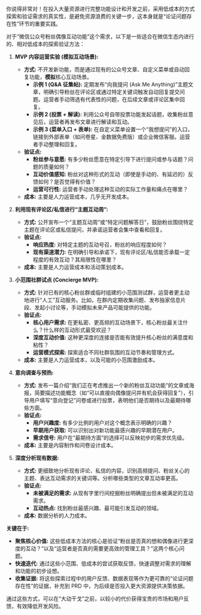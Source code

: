 
你说得非常对！在投入大量资源进行完整功能设计和开发之前，采用低成本的方式探索和验证需求的真实性，是避免资源浪费的关键一步，这本身就是“论证问题存在性”环节的重要实践。

对于“微信公众号粉丝偶像互动功能”这个需求，以下是一些适合在微信生态内进行的、相对低成本的探索验证方法：

1.  **MVP 内容运营实验 (模拟互动场景):**
    *   **方式:** 不开发新功能，而是通过现有的公众号文章、自定义菜单或自动回复功能，**模拟**核心互动场景。
        *   **示例 1 (Q&A 征集帖):** 定期发布“向我提问 (Ask Me Anything)”主题文章，明确引导粉丝在评论区或通过特定关键词触发自动回复提交问题。运营者手动筛选有代表性的问题，在后续文章或评论区集中回复。
        *   **示例 2 (投票 + 解读):** 利用公众号自带投票功能发起话题，收集粉丝意见后，运营者再发布文章进行解读和互动。
        *   **示例 3 (菜单入口 + 表单):** 在自定义菜单设置一个“我想提问”的入口，链接到外部表单（如问卷星、金数据免费版）或企业微信客服。运营者手动整理和回复。
    *   **验证点:**
        *   **粉丝参与意愿:** 有多少粉丝愿意在特定引导下进行提问或参与话题？问题的质量如何？
        *   **互动价值感知:** 粉丝对这种形式的互动（即使是手动的、有延迟的）反馈如何？是否觉得有价值？
        *   **运营可行性:** 运营者手动处理这种互动的实际工作量和痛点在哪里？
    *   **成本:** 主要是人力运营成本，几乎无开发成本。

2.  **利用现有评论区/私信进行“主题互动周”:**
    *   **方式:** 公开宣布一个“主题互动周”或“特定问题解答日”，鼓励粉丝围绕特定主题在评论区或私信提问，并承诺运营者会集中查看和回复。
    *   **验证点:**
        *   **响应热度:** 对特定主题的互动号召，粉丝的响应程度如何？
        *   **现有渠道潜力:** 在明确引导和承诺下，现有评论区/私信能否承载一定程度的有效互动？其局限性在哪里？
    *   **成本:** 主要是人力运营成本和活动策划成本。

3.  **小范围社群试点 (Concierge MVP):**
    *   **方式:** 针对已有的核心粉丝群或临时组建的小范围测试群，运营者更主动地进行“人工”互动服务。比如，在群内定期收集问题、发布独家信息片段、发起小讨论等，手动模拟未来产品可能提供的功能。
    *   **验证点:**
        *   **核心用户需求:** 在更私密、更高频的互动场景下，核心粉丝最关注什么？什么样的互动形式最受欢迎？
        *   **深度互动价值:** 这种更深度的连接是否能有效提升核心粉丝的满意度和粘性？
        *   **运营模式探索:** 探索适合不同社群氛围的互动节奏和管理方式。
    *   **成本:** 主要是人力运营成本，以及可能的小范围激励成本。

4.  **意向调查与预热:**
    *   **方式:** 发布一篇介绍“我们正在考虑推出一个新的粉丝互动功能”的文章或海报，简要描述功能概念（如“可以直接向偶像提问并有机会获得回复”），引导用户填写“意向登记”问卷或进行投票，表明他们是否期待以及最期待哪些方面。
    *   **验证点:**
        *   **用户兴趣度:** 有多少比例的用户对这个概念表示明确的兴趣？
        *   **早期用户获取:** 可以识别出对新功能最感兴趣的早期潜在用户。
        *   **需求信号:** 用户在“最期待方面”的选择可以反映初步的需求优先级。
    *   **成本:** 主要是内容制作和问卷设计成本。

5.  **深度分析现有数据:**
    *   **方式:** 更细致地分析现有评论、私信的内容，识别高频提问、粉丝关心的主题、表达互动需求的关键词等。分析哪些类型的文章互动率更高。
    *   **验证点:**
        *   **未被满足的需求:** 从现有字里行间挖掘粉丝明确提出但未被满足的互动需求。
        *   **互动热点:** 找到粉丝最感兴趣、最可能引发互动的领域。
    *   **成本:** 数据分析的人力成本。

**关键在于:**

*   **聚焦核心价值:** 这些低成本方法的核心是验证“粉丝是否真的想和偶像进行更深度的互动？”以及“运营者是否真的需要更高效的管理工具？”这两个核心问题。
*   **快速迭代:** 通过这些小范围、低成本的尝试获取反馈，快速调整对需求的理解和功能的初步设想。
*   **收集证据:** 将这些探索过程中的用户反馈、数据表现等作为更可靠的“论证问题存在性”的证据，补充到 PRD 中，为后续是否投入更大资源提供决策依据。

通过这些方式，可以在“大动干戈”之前，以较小的代价获得宝贵的市场和用户反馈，有效降低开发风险。
